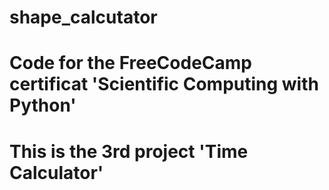 # shape_calcutator

# Code for the FreeCodeCamp certificat 'Scientific Computing with Python'

# This is the 3rd project 'Time Calculator'
